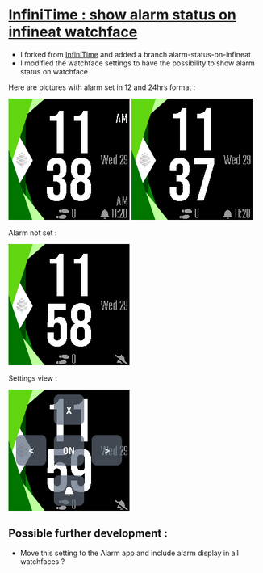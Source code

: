 # [InfiniTime : show alarm status on infineat watchface](https://github.com/Eve1374/InfiniTime/tree/alarm-status-on-infineat)
- I forked from [InfiniTime](https://github.com/InfiniTimeOrg/InfiniTime) and added a branch alarm-status-on-infineat
- I modified the watchface settings to have the possibility to show alarm status on watchface

Here are pictures with alarm set in 12 and 24hrs format :

![alarm set and shown, 12hrs format](infineat_alarm_set_12hrs.png "alarm set and shown, 12hrs format")
![alarm set and shown, 24hrs format](infineat_alarm_set_24hrs.png "alarm set and shown, 24hrs format")

Alarm not set :

![alarm shown and not set](infineat_alarm_notset.png "alarm shown and not set")

Settings view :

![settings](infineat_settings.png "settings modified with a button to turn on or off alarm display")


## Possible further development :
- Move this setting to the Alarm app and include alarm display in all watchfaces ?


